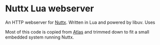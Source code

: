 # Nuttx Lua webserver

An HTTP webserver for [Nuttx](https://github.com/apache/incubator-nuttx). Written in Lua and powered by libuv. Uses 

Most of this code is copied from [Atlas](https://github.com/mblayman/atlas) and trimmed down to fit a small embedded system running Nuttx.
